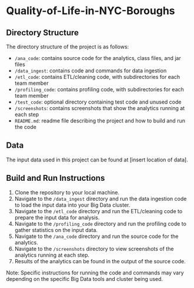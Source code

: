 # Quality-of-Life-in-NYC-Boroughs

## Directory Structure

The directory structure of the project is as follows:

- `/ana_code`: contains source code for the analytics, class files, and jar files
- `/data_ingest`: contains code and commands for data ingestion
- `/etl_code`: contains ETL/cleaning code, with subdirectories for each team member
- `/profiling_code`: contains profiling code, with subdirectories for each team member
- `/test_code`: optional directory containing test code and unused code
- `/screenshots`: contains screenshots that show the analytics running at each step
- `README.md`: readme file describing the project and how to build and run the code

## Data

The input data used in this project can be found at [insert location of data]. 

## Build and Run Instructions

1. Clone the repository to your local machine.
2. Navigate to the `/data_ingest` directory and run the data ingestion code to load the input data into your Big Data cluster.
3. Navigate to the `/etl_code` directory and run the ETL/cleaning code to prepare the input data for analysis.
4. Navigate to the `/profiling_code` directory and run the profiling code to gather statistics on the input data.
5. Navigate to the `/ana_code` directory and run the source code for the analytics.
6. Navigate to the `/screenshots` directory to view screenshots of the analytics running at each step.
7. Results of the analytics can be found in the output of the source code.

Note: Specific instructions for running the code and commands may vary depending on the specific Big Data tools and cluster being used.
